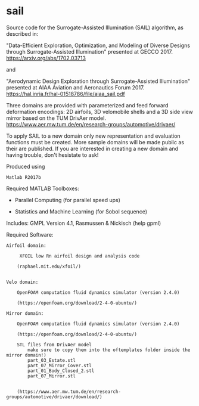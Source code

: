 # sail
Source code for the Surrogate-Assisted Illumination (SAIL) algorithm, as
described in: 

"Data-Efficient Exploration, Optimization, and Modeling of Diverse Designs
 through Surrogate-Assisted Illumination" presented at GECCO 2017. 
https://arxiv.org/abs/1702.03713

and 

"Aerodynamic Design Exploration through Surrogate-Assisted Illumination"
presented at AIAA Aviation and Aeronautics Forum 2017.
https://hal.inria.fr/hal-01518786/file/aiaa_sail.pdf


Three domains are provided with parameterized and feed forward deformation encodings: 2D airfoils, 3D velomobile shells and a 3D side view mirror based on the TUM DrivAer model. 
https://www.aer.mw.tum.de/en/research-groups/automotive/drivaer/

To apply SAIL to a new domain only new representation and evaluation functions must be created. More sample domains will be made public as their are published. If you are interested in creating a new domain and having trouble, don't hesistate to ask!


Produced using

    Matlab R2017b


Required MATLAB Toolboxes:

* Parallel Computing (for parallel speed ups)

* Statistics and Machine Learning (for Sobol sequence)


Includes:
    GMPL  Version 4.1, Rasmussen & Nickisch (help gpml)


Required Software:

	Airfoil domain:

         XFOIL low Rn airfoil design and analysis code 
        
        (raphael.mit.edu/xfoil/)
        
        
    Velo domain:
        
        OpenFOAM computation fluid dynamics simulator (version 2.4.0)
        
        (https://openfoam.org/download/2-4-0-ubuntu/)

    Mirror domain:
        
        OpenFOAM computation fluid dynamics simulator (version 2.4.0)
        
        (https://openfoam.org/download/2-4-0-ubuntu/)        

        STL files from DrivAer model 
        	make sure to copy them into the oftemplates folder inside the mirror domain!)
        	part_03_Estate.stl
        	part_07_Mirror_Cover.stl
			part_01_Body_Closed_2.stl
			part_07_Mirror.stl


        (https://www.aer.mw.tum.de/en/research-groups/automotive/drivaer/download/)